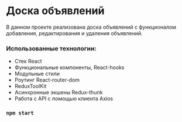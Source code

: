 # Доска объявлений

В данном проекте реализована доска объявлений с функционалом добавления, редактирования и удаления объявлений.

### Использованные технологии:

- Стек React
- Функциональные компоненты, React-hooks
- Модульные стили
- Роутинг React-router-dom
- ReduxToolKit
- Асинхронные экшены Redux-thunk
- Работа с API с помощью клиента Axios

### `npm start`
